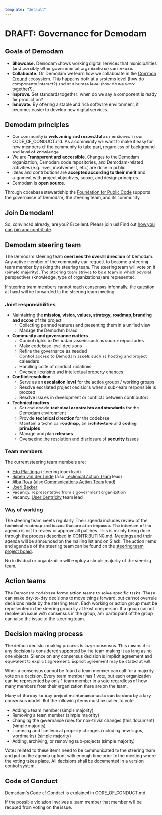 ```yaml
---
template: "default"
---
```

# DRAFT: Governance for Demodam

## Goals of Demodam

* **Showcase.** Demodam shows working digital services that municipalities (and possibly other governmental organisations) can re-use.
* **Collaborate.** On Demodam we learn how we collaborate in the [Common Ground](https://commonground.nl/) ecosystem. This happens both at a systems level (how do components interact?) and at a human level (how do we work together?).
* **Improve.** Set standards together: when do we say a component is ready for production?
* **Innovate.** By offering a stable and rich software environment, it becomes easier to develop new digital services.

## Demodam principles

* Our community is **welcoming and respectful** as mentioned in our CODE_OF_CONDUCT.md. As a community we want to make it easy for new members of the community to take part, regardless of background and level of knowledge.
* We are **Transparent and accessible**. Changes to the Demodam organization, Demodam code repositories, and Demodam-related activities (e.g. level, involvement, etc.) are done in public.
* Ideas and contributions are **accepted according to their merit** and alignment with project objectives, scope, and design principles.
* Demodam is **open source**.

Through codebase stewardship the [Foundation for Public Code](https://publiccode.net/) supports the governance of Demodam, the steering team, and its community.

## Join Demodam!
So, convinced already, are you? Excellent. Please join us! Find out [how you can join and contribute](https://github.com/demodam/demodam.org/blob/develop/CONTRIBUTING.MD).

## Demodam steering team

The Demodam steering team **oversees the overall direction** of Demodam. Any active member of the community can request to become a steering team member by asking the steering team. The steering team will vote on it (simple majority). The steering team strives to be a team in which several perspectives (knowledge, type of organizations) are represented.

If steering team members cannot reach consensus informally, the question at hand will be forwarded to the steering team meeting.

### Joint responsibilities

* Maintaining the **mission, vision, values, strategy, roadmap, branding and scope** of the project
   * Collecting planned features and presenting them in a unified view
   * Manage the Demodam brand
* **Community and governance matters**
   * Control rights to Demodam assets such as source repositories
   * Make codebase level decisions
   * Refine the governance as needed
   * Control access to Demodam assets such as hosting and project calendars
   * Handling code of conduct violations
   * Oversee licensing and intellectual property changes
* **Conflict resolution**
   * Serve as an **escalation level** for the action groups / working groups
   * Resolve escalated project decisions when a sub-team responsible is blocked
   * Resolve issues in development or conflicts between contributors
* **Technical matters**
   * Set and decide **technical constraints and standards** for the Demodam environment
   * Provide **technical direction** for the codebase
   * Maintain a technical **roadmap**, an **architecture** and **coding principles**
   * Manage and plan **releases**
   * Overseeing the resolution and disclosure of **security** issues

### Team members
The current steering team members are:
* [Edo Plantinga](https://www.linkedin.com/in/edoplantinga/)  (steering team lead)
* [Ruben van der Linde](https://www.linkedin.com/in/rubenlinde) (also [Technical Action Team](https://github.com/demodam/demodam.org/blob/develop/CONTRIBUTING.MD#technical-action-team) lead)
* [Alba Roza](https://www.linkedin.com/in/albaroza) (also [Communications Action Team](https://github.com/demodam/demodam.org/blob/develop/CONTRIBUTING.MD#communications-action-team) lead)
* [Joeri Bekker](https://www.linkedin.com/in/joeribekker/)
* Vacancy: representative from a government organization
* Vacancy: [User Centricity](https://github.com/demodam/demodam.org/blob/develop/CONTRIBUTING.MD#user-centricity-action-team) team lead

### Way of working
The steering team meets regularly. Their agenda includes review of the technical roadmap and issues that are at an impasse. The intention of the agenda is not to review or approve all patches. This is mainly being done through the process described in CONTRIBUTING.md. Meetings and their agenda will be announced on the [mailing list](https://lists.publiccode.net/mailman/postorius/lists/demodam-discuss.lists.publiccode.net/) and on [Slack](https://samenorganiseren.slack.com/archives/C01S2QM81V4). The action items and agenda's of the steering team can be found on the [steering team project board](https://github.com/demodam/demodam.org/projects/2).

No individual or organization will employ a simple majority of the steering team.

## Action teams

The Demodam codebase forms action teams to solve specific tasks. These can make day-to-day decisions to move things forward, but cannot overrule decisions made by the steering team. Each working or action group must be represented in the steering group by at least one person. If a group cannot resolve an issue with consensus in the group, any participant of the group can raise the issue to the steering team.

## Decision making process

The default decision making process is lazy-consensus. This means that any decision is considered supported by the team making it as long as no one objects. Silence on any consensus decision is implicit agreement and equivalent to explicit agreement. Explicit agreement may be stated at will.

When a consensus cannot be found a team member can call for a majority vote on a decision. Every team member has 1 vote, but each organization can be represented by only 1 team member in a vote regardless of how many members from their organization there are on the team.

Many of the day-to-day project maintenance tasks can be done by a lazy consensus model. But the following items must be called to vote:

* Adding a team member (simple majority)
* Removing a team member (simple majority)
* Changing the governance rules for non-trivial changes (this document) (simple majority)
* Licensing and intellectual property changes (including new logos, wordmarks) (simple majority)
* Adding, archiving, or removing sub-projects (simple majority)

Votes related to these items need to be communicated to the steering team and put on the agenda upfront with enough time prior to the meeting where the voting takes place. All decisions shall be documented in a version control system.

## Code of Conduct

Demodam's Code of Conduct is explained in CODE_OF_CONDUCT.md.

If the possible violation involves a team member that member will be recused from voting on the issue.
